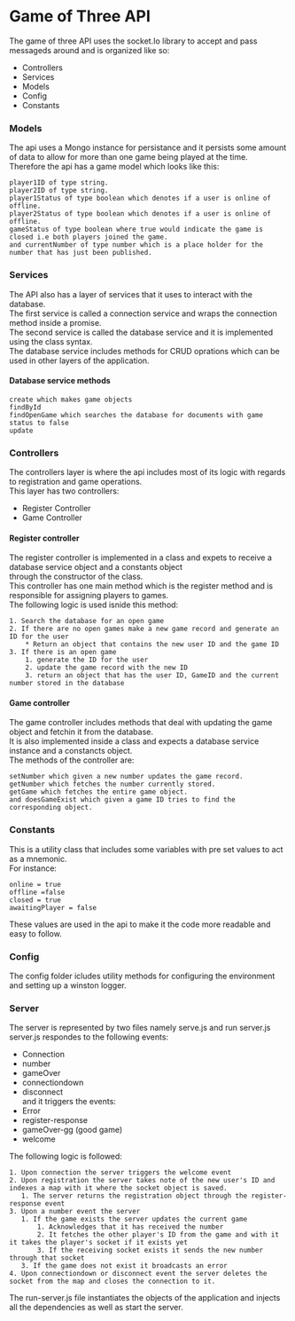 # Game of Three API

The game of three API uses the socket.Io library to accept and pass messageds around and is organized like so:   

* Controllers
* Services
* Models
* Config
* Constants

### Models

The api uses a Mongo instance for persistance and it persists some amount of data to allow for more than one game 
being played at the time.  
Therefore the api has a game model which looks like this:  

```
player1ID of type string.
player2ID of type string.
player1Status of type boolean which denotes if a user is online of offline.
player2Status of type boolean which denotes if a user is online of offline.
gameStatus of type boolean where true would indicate the game is closed i.e both players joined the game.
and currentNumber of type number which is a place holder for the number that has just been published.

```
### Services

The API also has a layer of services that it uses to interact with the database.\
The first service is called a connection service and wraps the connection method inside a promise.\
The second service is called the database service and it is implemented using the class syntax.\
The database service includes methods for CRUD oprations which can be used in other layers of the application.  

#### Database service methods 

```
create which makes game objects 
findById
findOpenGame which searches the database for documents with game status to false
update
```

### Controllers 

The controllers layer is where the api includes most of its logic with regards to registration and game operations.\
This layer has two controllers:
* Register Controller 
* Game Controller

#### Register controller 
The register controller is implemented in a class and expets to receive a database service object and a constants object \
through the constructor of the class.  
This controller has one main method which is the register method and is responsible for assigning players to games.  
The following logic is used isnide this method:  
```
1. Search the database for an open game 
2. If there are no open games make a new game record and generate an ID for the user  
    * Return an object that contains the new user ID and the game ID  
3. If there is an open game  
    1. generate the ID for the user  
    2. update the game record with the new ID  
    3. return an object that has the user ID, GameID and the current number stored in the database
```

#### Game controller 
The game controller includes methods that deal with updating the game object and fetchin it from the database.  
It is also implemented inside a class and expects a database service instance and a constancts object.  
The methods of the controller are:  
```
setNumber which given a new number updates the game record.  
getNumber which fetches the number currently stored.  
getGame which fetches the entire game object.  
and doesGameExist which given a game ID tries to find the corresponding object.
```

### Constants 
This is a utility class that includes some variables with pre set values to act as a mnemonic.  
For instance:  
```
online = true
offline =false 
closed = true
awaitingPlayer = false 
```
These values are used in the api to make it the code more readable and easy to follow.

### Config
The config folder icludes utility methods for configuring the environment and setting up a winston logger.  

### Server 
The server is represented by two files namely serve.js and run server.js 
server.js respondes to the following events:  
* Connection
* number
* gameOver
* connectiondown
* disconnect  
and it triggers the events:  
* Error
* register-response
* gameOver-gg (good game) 
* welcome

The following logic is followed:  
```
1. Upon connection the server triggers the welcome event
2. Upon registration the server takes note of the new user's ID and indexes a map with it where the socket object is saved.
   1. The server returns the registration object through the register-response event
3. Upon a number event the server 
   1. If the game exists the server updates the current game 
       1. Acknowledges that it has received the number
       2. It fetches the other player's ID from the game and with it it takes the player's socket if it exists yet
       3. If the receiving socket exists it sends the new number through that socket
   3. If the game does not exist it broadcasts an error
4. Upon connectiondown or disconnect event the server deletes the socket from the map and closes the connection to it.
```

The run-server.js file instantiates the objects of the application and injects all the dependencies as well as start the server.








